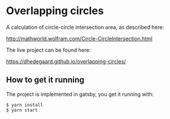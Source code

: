 # Overlapping circles

A calculation of circle-circle intersection area, as described here:

<http://mathworld.wolfram.com/Circle-CircleIntersection.html>

The live project can be found here:

<https://dhedegaard.github.io/overlapping-circles/>

## How to get it running

The project is implemented in gatsby, you get it running with:

```shell
$ yarn install
$ yarn start
```
